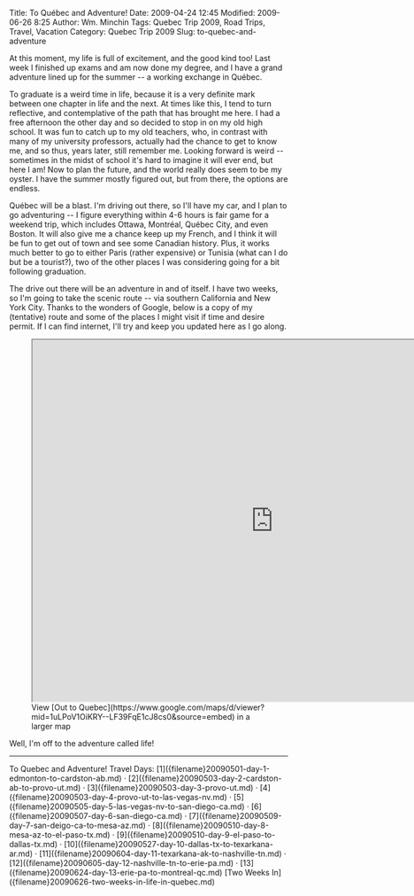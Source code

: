 Title: To Québec and Adventure!
Date: 2009-04-24 12:45
Modified: 2009-06-26 8:25
Author: Wm. Minchin
Tags: Quebec Trip 2009, Road Trips, Travel, Vacation
Category: Quebec Trip 2009
Slug: to-quebec-and-adventure

At this moment, my life is full of excitement, and the good kind too!
Last week I finished up exams and am now done my degree, and I have a
grand adventure lined up for the summer -- a working exchange in Québec.

To graduate is a weird time in life, because it is a very definite mark
between one chapter in life and the next. At times like this, I tend to
turn reflective, and contemplative of the path that has brought me here.
I had a free afternoon the other day and so decided to stop in on my old
high school. It was fun to catch up to my old teachers, who, in contrast
with many of my university professors, actually had the chance to get to
know me, and so thus, years later, still remember me. Looking forward is
weird -- sometimes in the midst of school it's hard to imagine it will
ever end, but here I am! Now to plan the future, and the world really
does seem to be my oyster. I have the summer mostly figured out, but
from there, the options are endless.

Québec will be a blast. I'm driving out there, so I'll have my car, and
I plan to go adventuring -- I figure everything within 4-6 hours is fair
game for a weekend trip, which includes Ottawa, Montréal, Québec City,
and even Boston. It will also give me a chance keep up my French, and I
think it will be fun to get out of town and see some Canadian history.
Plus, it works much better to go to either Paris (rather expensive) or
Tunisia (what can I do but be a tourist?), two of the other places I was
considering going for a bit following graduation.

The drive out there will be an adventure in and of itself. I have two
weeks, so I'm going to take the scenic route -- via southern California
and New York City. Thanks to the wonders of Google, below is a copy of
my (tentative) route and some of the places I might visit if time and
desire permit. If I can find internet, I'll try and keep you updated
here as I go along.

<figure markdown=1>
<!-- 870px with the max width of 9cols in Bootstrp -->
<div class="embed-responsive embed-responsive-4by3">
    <iframe src="https://www.google.com/maps/d/embed?mid=1uLPoV1OiKRY--LF39FqE1cJ8cs0" width="870" height="653"></iframe>
</div>
<figcaption markdown=1>
View [Out to Quebec](https://www.google.com/maps/d/viewer?mid=1uLPoV1OiKRY--LF39FqE1cJ8cs0&source=embed)
in a larger map
</figcaption>
</figure>

Well, I'm off to the adventure called life!

---

<div class="text-center" markdown=1>
To Quebec and Adventure!  
Travel Days:
[1]({filename}20090501-day-1-edmonton-to-cardston-ab.md) ·
[2]({filename}20090503-day-2-cardston-ab-to-provo-ut.md) ·
[3]({filename}20090503-day-3-provo-ut.md) ·
[4]({filename}20090503-day-4-provo-ut-to-las-vegas-nv.md) ·
[5]({filename}20090505-day-5-las-vegas-nv-to-san-diego-ca.md) ·
[6]({filename}20090507-day-6-san-diego-ca.md) ·
[7]({filename}20090509-day-7-san-deigo-ca-to-mesa-az.md) ·
[8]({filename}20090510-day-8-mesa-az-to-el-paso-tx.md) ·
[9]({filename}20090510-day-9-el-paso-to-dallas-tx.md) ·
[10]({filename}20090527-day-10-dallas-tx-to-texarkana-ar.md) ·
[11]({filename}20090604-day-11-texarkana-ak-to-nashville-tn.md) ·
[12]({filename}20090605-day-12-nashville-tn-to-erie-pa.md) ·
[13]({filename}20090624-day-13-erie-pa-to-montreal-qc.md)  
[Two Weeks In]({filename}20090626-two-weeks-in-life-in-quebec.md)
</div>

